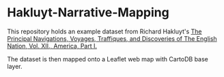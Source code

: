 # Hakluyt-Narrative-Mapping

This repository holds an example dataset from Richard Hakluyt's [The Principal Navigations, Voyages, Traffiques, and Discoveries of The English Nation, Vol. XII., America, Part I.](http://www.gutenberg.org/cache/epub/13605/pg13605-images.html)

The dataset is then mapped onto a Leaflet web map with CartoDB base layer.
